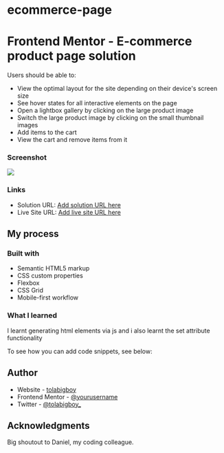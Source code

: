 # ecommerce-page
# Frontend Mentor - E-commerce product page solution


Users should be able to:

- View the optimal layout for the site depending on their device's screen size
- See hover states for all interactive elements on the page
- Open a lightbox gallery by clicking on the large product image
- Switch the large product image by clicking on the small thumbnail images
- Add items to the cart
- View the cart and remove items from it

### Screenshot

![](./downloads/screenshot-ecommerce.jpg)

### Links

- Solution URL: [Add solution URL here](https://your-solution-url.com)
- Live Site URL: [Add live site URL here](https://your-live-site-url.com)

## My process

### Built with

- Semantic HTML5 markup
- CSS custom properties
- Flexbox
- CSS Grid
- Mobile-first workflow

### What I learned

I learnt generating html elements via js and i also learnt the set attribute functionality

To see how you can add code snippets, see below:

## Author

- Website - [tolabigboy](https://tolabigboy-ecommerce-site.netlify.app/)
- Frontend Mentor - [@yourusername](https://www.frontendmentor.io/profile/@tolabigboy)
- Twitter - [@tolabigboy_](https://www.twitter.com/@tolabigboy_)



## Acknowledgments

Big shoutout to Daniel, my coding colleague.
